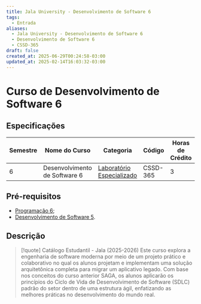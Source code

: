 ```yaml
---
title: Jala University - Desenvolvimento de Software 6
tags:
  - Entrada
aliases:
  - Jala University - Desenvolvimento de Software 6
  - Desenvolvimento de Software 6
  - CSSD-365
draft: false
created_at: 2025-06-29T00:24:58-03:00
updated_at: 2025-02-14T16:03:32-03:00
---
```

# Curso de Desenvolvimento de Software 6
## Especificações
| Semestre | Nome do Curso                 | Categoria                                                                                                  | Código   | Horas de Crédito |
| -------- | ----------------------------- | ---------------------------------------------------------------------------------------------------------- | -------- | ---------------- |
| 6        | Desenvolvimento de Software 6 | [Laboratório Especializado](content/notas/2025/06/24/entrada/Jala_University-Laboratorio_Especializado.md) | CSSD-365 | 3                |

## Pré-requisitos
- [Programação 6](content/notas/2025/06/27/entrada/Jala_University-Programacao_6.md);
- [Desenvolvimento de Software 5](content/notas/2025/06/27/entrada/Jala_University-Desenvolvimento_de_Software_5.md).

## Descrição

> [!quote] Catálogo Estudantil - Jala (2025-2026)
> Este curso explora a engenharia de software moderna por meio de um projeto prático e colaborativo no qual os alunos projetam e implementam uma solução arquitetônica completa para migrar um aplicativo legado. Com base nos conceitos do curso anterior SAGA, os alunos aplicarão os princípios do Ciclo de Vida de Desenvolvimento de Software (SDLC) padrão do setor dentro de uma estrutura ágil, enfatizando as melhores práticas no desenvolvimento do mundo real.


